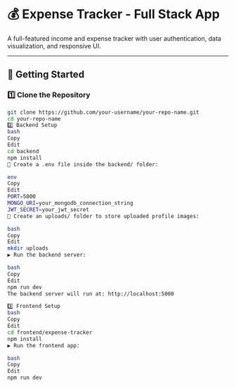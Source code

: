 # 💰 Expense Tracker - Full Stack App

A full-featured income and expense tracker with user authentication, data visualization, and responsive UI.

---

## 🚀 Getting Started

### 1️⃣ Clone the Repository

```bash
git clone https://github.com/your-username/your-repo-name.git
cd your-repo-name
2️⃣ Backend Setup
bash
Copy
Edit
cd backend
npm install
📄 Create a .env file inside the backend/ folder:

env
Copy
Edit
PORT=5000
MONGO_URI=your_mongodb_connection_string
JWT_SECRET=your_jwt_secret
📂 Create an uploads/ folder to store uploaded profile images:

bash
Copy
Edit
mkdir uploads
▶️ Run the backend server:

bash
Copy
Edit
npm run dev
The backend server will run at: http://localhost:5000

3️⃣ Frontend Setup
bash
Copy
Edit
cd frontend/expense-tracker
npm install
▶️ Run the frontend app:

bash
Copy
Edit
npm run dev
